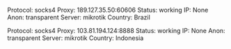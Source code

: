 Protocol: socks4
Proxy: 189.127.35.50:60606
Status: working
IP: None
Anon: transparent
Server: mikrotik
Country: Brazil

Protocol: socks4
Proxy: 103.81.194.124:8888
Status: working
IP: None
Anon: transparent
Server: mikrotik
Country: Indonesia

